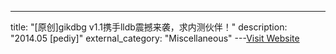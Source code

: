 ---
title: "[原创]gikdbg v1.1携手lldb震撼来袭，求内测伙伴！"
description: "2014.05 [pediy]"
external_category: "Miscellaneous"
---[Visit Website](https://bbs.pediy.com/thread-187657.htm)

